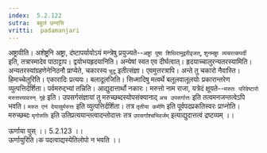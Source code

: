 ```yaml
---
index:  5.2.122
sutra:  बहुलं छन्दसि
vritti:  padamanjari
---
```


अष्ट्रावीति। अशेष्ट्रनि अष्ट्रा, दंष्टापर्यायोऽयं मन्त्रेषु प्रयुज्यते--`अष्ट्रां पूषा शिथिरामुद्वरीवृजत्`, `शुनमष्ट्रा व्यचरत्कपर्दी` इति, तत्रास्मादेव पाठाट्टाप। द्वयोभयहृदयानिति। अन्येषां स्वत एव दीर्घत्वात्।
	हृदयाच्चालुरन्यतरस्यामिति। अन्यतरस्यांग्रहणेनेनिठनौ प्राप्येते, चकारस्य `चुटू` इतीत्संज्ञा। एवमुत्तरत्रापि। अन्ते तु चकारो नैवास्ति।
	हिमाच्चेलुरिति। एकारादिः प्रत्ययः।
	बलादूलजिति। सिध्मादिषु मत्वर्थे बलूलवालूलयोः प्रकारान्तरेण व्युत्पत्तिर्दर्शिता।
	पर्वमरुद्भ्यां तन्निति। आद्युदात्तार्थो नकारः। मरुत्तो नाम राजा, यत्रेदं क्षूयते--`मरुतः परिवेष्टारो मरुत्तस्यावस्न् गृहे` इति। उपसर्गसंज्ञायां तु मरुच्छब्दस्योपसंक्यानाद् `अच उपसर्गात्तः` इति तत्वमनजन्तत्वेऽपि भवति। `मरुत एनं देयासुर्मरुत्तः` इति व्युत्पत्तिर्दर्शिता। तत्र `तृतीया कर्मणि` इति पूर्वपदप्रकतिस्वरः प्राप्नोति। मरुच्छब्दः `मृगोरुतिः` इति उतिप्रत्ययान्तत्वादन्तोदात्तः तत्र `उपसर्गाश्चभिवर्जम्` इत्याद्युदात्तत्वं द्रष्टव्यम् ।।

ऊर्णाया युस् ।। 5.2.123 ।।  
ऊर्णायुरिति।क पदत्वाद्यस्येतिलोपो न भवति ।।

